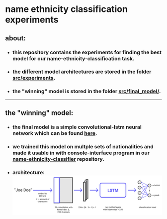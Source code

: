 # name ethnicity classification experiments

## about:
 - ### this repository contains the experiments for finding the best model for our name-ethnicity-classification task.

 - ### the different model architectures are stored in the folder [src/experiments](src/experiments/).

 - ### the "winning" model is stored in the folder [src/final_model/](src/final_model/).

---

## the "winning" model:
 - ### the final model is a simple convolutional-lstm neural network which can be found [here](src/final_model/model.py).
 - ### we trained this model on multple sets of nationalities and made it usable in with console-interface program in our [name-ethnicity-classifier](https://github.com/name-ethnicity-classifier/name-ethnicity-classifier) repository.
 - ### architecture: <img src="readme_images/final_model.PNG"> 

<!---
---

## other findings:

- ### clusters of LSTM embeddings (left: random transformation, right: PCA):
<p align="center"> 
<img src="readme_images/rt_rotation.gif">
<img src="readme_images/pca_rotation.gif">
</p>


- ### conclusions:
  - british and american names are very close to each other
    
      -> probable reason: they have the same language
  - british and american names are in the middle of the cluster formation
    
      -> probable reason: names of those two countries appear often in other countries

  - in every cluster, there are a few names which, according to the dataset, don't belong there (false positives/negatives)
    
      -> probable reason: such names belong to people whose ancestors or who themselfes have emigrated or taken another citizenship

  - the three findings above are probably largely responsible for the reduction of accuracy of the model

  - nationalities with a very specific name-type (like chinese) have more dense clusters and/or are more distant from the middle

-->